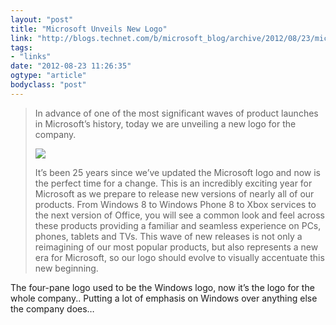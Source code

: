 ```yaml
---
layout: "post"
title: "Microsoft Unveils New Logo"
link: "http://blogs.technet.com/b/microsoft_blog/archive/2012/08/23/microsoft-unveils-a-new-look.aspx"
tags: 
- "links"
date: "2012-08-23 11:26:35"
ogtype: "article"
bodyclass: "post"
---
```


> In advance of one of the most significant waves of product launches in Microsoft’s history, today we are unveiling a new logo for the company.
> 
> ![](http://cdn.rogerstringer.com/media/mslogo.jpg)
> 
> It’s been 25 years since we’ve updated the Microsoft logo and now is the perfect time for a change. This is an incredibly exciting year for Microsoft as we prepare to release new versions of nearly all of our products. From Windows 8 to Windows Phone 8 to Xbox services to the next version of Office, you will see a common look and feel across these products providing a familiar and seamless experience on PCs, phones, tablets and TVs. This wave of new releases is not only a reimagining of our most popular products, but also represents a new era for Microsoft, so our logo should evolve to visually accentuate this new beginning.

The four-pane logo used to be the Windows logo, now it’s the logo for the whole company.. Putting a lot of emphasis on Windows over anything else the company does…